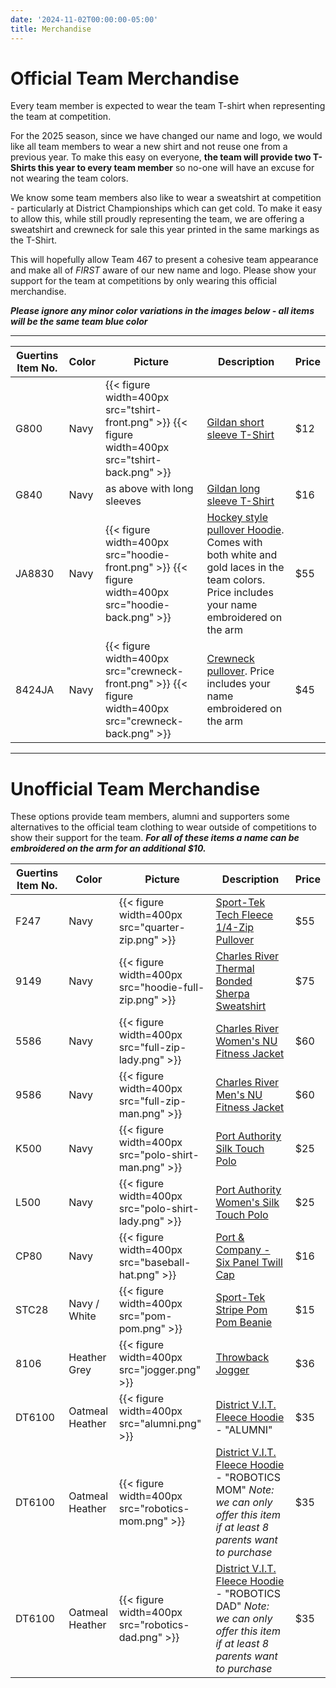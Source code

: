 ```yaml
---
date: '2024-11-02T00:00:00-05:00'
title: Merchandise
---
```


# Official Team Merchandise

Every team member is expected to wear the team T-shirt when representing the team at competition.

For the 2025 season, since we have changed our name and logo, we would like all team members to wear a new shirt and not reuse one from a previous year. To make this easy on everyone, **the team will provide two T-Shirts this year to every team member** so no-one will have an excuse for not wearing the team colors.

We know some team members also like to wear a sweatshirt at competition - particularly at District Championships which can get cold. To make it easy to allow this, while still proudly representing the team, we are offering a sweatshirt and crewneck for sale this year printed in the same markings as the T-Shirt.

This will hopefully allow Team 467 to present a cohesive team appearance and make all of _FIRST_ aware of our new name and logo. Please show your support for the team at competitions by only wearing this official merchandise.

**_Please ignore any minor color variations in the images below - all items will be the same team blue color_**

----

| Guertins Item No. | Color   | Picture | Description | Price |
| ----------------- | ------- | --------| ----------- | ----- |
| G800              | Navy    | {{< figure width=400px src="tshirt-front.png" >}} {{< figure width=400px src="tshirt-back.png" >}} | [Gildan short sleeve T-Shirt](https://www.gildan.com/us/en/8000-adult-t-shirt-en_us/?color=777) | $12 |
| G840              | Navy    | as above with long sleeves | [Gildan long sleeve T-Shirt](https://www.gildan.com/us/en/8400-adult-long-sleeve-t-shirt-en_us/?color=032) | $16 |
| JA8830            | Navy    | {{< figure width=400px src="hoodie-front.png" >}} {{< figure width=400px src="hoodie-back.png" >}} | [Hockey style pullover Hoodie](https://www.jamericablanks.com/cgi-bin/liveb2b/wam_tmpl/catalog_product.p?site=JAW&layout=Responsive&page=catalog_product&product=8830). Comes with both white and gold laces in the team colors. Price includes your name embroidered on the arm | $55 |
| 8424JA            | Navy    | {{< figure width=400px src="crewneck-front.png" >}} {{< figure width=400px src="crewneck-back.png" >}} | [Crewneck pullover](https://www.jamericablanks.com/cgi-bin/liveb2b/wam_tmpl/catalog_product.p?site=JAW&layout=Responsive&page=catalog_product&product=8424). Price includes your name embroidered on the arm | $45 |

----

# Unofficial Team Merchandise

These options provide team members, alumni and supporters some alternatives to the official team clothing to wear outside of competitions to show their support for the team. **_For all of these items a name can be embroidered on the arm for an additional $10._**

| Guertins Item No. | Color   | Picture | Description | Price |
| ----------------- | ------- | --------| ----------- | ----- |
| F247              | Navy    | {{< figure width=400px src="quarter-zip.png" >}} | [Sport-Tek Tech Fleece 1/4-Zip Pullover](https://sporttekusa.com/p/4718_TrueNavy) | $55 |
| 9149              | Navy    | {{< figure width=400px src="hoodie-full-zip.png" >}} | [Charles River Thermal Bonded Sherpa Sweatshirt](https://www.charlesriverapparel.com/product/9149/Thermal-Bonded-Sherpa-Sweatshirt.html) | $75 |
| 5586              | Navy    | {{< figure width=400px src="full-zip-lady.png" >}} | [Charles River Women's NU Fitness Jacket](https://www.charlesriverapparel.com/product/5586/Womens-Nu-Fitness-Jacket.html) | $60 |
| 9586              | Navy    | {{< figure width=400px src="full-zip-man.png" >}} | [Charles River Men's NU Fitness Jacket](https://www.charlesriverapparel.com/product/9586/Mens-Nu-Fitness-Jacket.html) | $60 |
| K500              | Navy    | {{< figure width=400px src="polo-shirt-man.png" >}} | [Port Authority Silk Touch Polo](https://www.portauthorityclothing.com/p/1225_Navy) | $25 |
| L500              | Navy    | {{< figure width=400px src="polo-shirt-lady.png" >}} | [Port Authority Women's Silk Touch Polo](https://www.portauthorityclothing.com/p/1407_Navy) | $25 |
| CP80              | Navy    | {{< figure width=400px src="baseball-hat.png" >}} | [Port & Company - Six Panel Twill Cap ](https://www.portandcompany.com/p/818_Navy) | $16 |
| STC28             | Navy / White | {{< figure width=400px src="pom-pom.png" >}} | [Sport-Tek Stripe Pom Pom Beanie](https://www.sporttekusa.com/p/6960_TrNvWhite) | $15 |
| 8106              | Heather Grey | {{< figure width=400px src="jogger.png" >}} | [Throwback Jogger](https://www.pennantsportswear.com/throwback-jogger-8106.html) | $36 |
| DT6100            | Oatmeal Heather | {{< figure width=400px src="alumni.png" >}} | [District V.I.T. Fleece Hoodie](https://districtclothing.com/p/10641_OatHthr) - "ALUMNI" | $35 |
| DT6100            | Oatmeal Heather | {{< figure width=400px src="robotics-mom.png" >}} | [District V.I.T. Fleece Hoodie](https://districtclothing.com/p/10641_OatHthr) - "ROBOTICS MOM" _Note: we can only offer this item if at least 8 parents want to purchase_ | $35 |
| DT6100            | Oatmeal Heather | {{< figure width=400px src="robotics-dad.png" >}} | [District V.I.T. Fleece Hoodie](https://districtclothing.com/p/10641_OatHthr) - "ROBOTICS DAD" _Note: we can only offer this item if at least 8 parents want to purchase_ | $35 |


